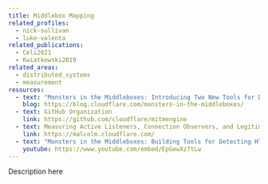 ```yaml
---
title: Middlebox Mapping
related_profiles:
  - nick-sullivan
  - luke-valenta
related_publications:
  - Celi2021
  - Kwiatkowski2019
related_areas:
  - distributed_systems
  - measurement
resources:
  - text: "Monsters in the Middleboxes: Introducing Two New Tools for Detecting HTTPS Interception"
    blog: https://blog.cloudflare.com/monsters-in-the-middleboxes/
  - text: GitHub Organization
    link: https://github.com/cloudflare/mitmengine
  - text: Measuring Active Listeners, Connection Observers, and Legitimate Monitors
    link: https://malcolm.cloudflare.com/
  - text: "Monsters in the Middleboxes: Building Tools for Detecting HTTPS Interception"
    youtube: https://www.youtube.com/embed/EpGewXz7tLw
---
```


Description here